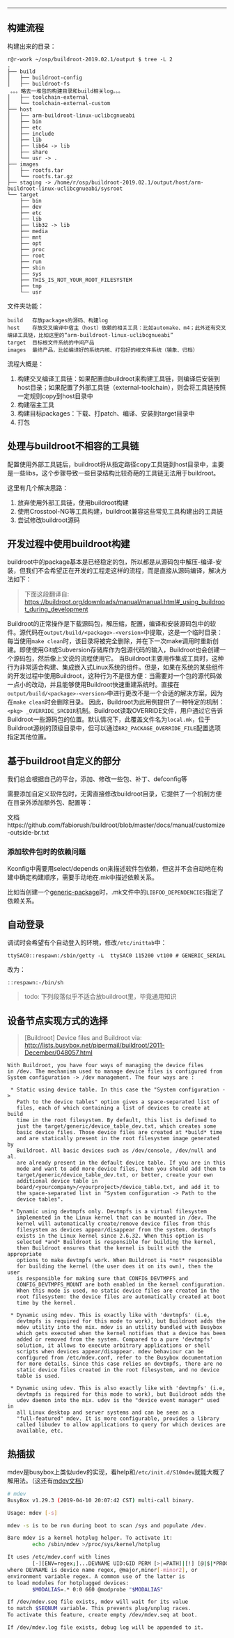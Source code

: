 

---



## 构建流程

构建出来的目录：

```
r@r-work ~/osp/buildroot-2019.02.1/output $ tree -L 2
.
├── build
│   ├── buildroot-config
│   ├── buildroot-fs
 。。。略去一堆包的构建目录和build相关log。。。
│   ├── toolchain-external
│   └── toolchain-external-custom
├── host
│   ├── arm-buildroot-linux-uclibcgnueabi
│   ├── bin
│   ├── etc
│   ├── include
│   ├── lib
│   ├── lib64 -> lib
│   ├── share
│   └── usr -> .
├── images
│   ├── rootfs.tar
│   └── rootfs.tar.gz
├── staging -> /home/r/osp/buildroot-2019.02.1/output/host/arm-buildroot-linux-uclibcgnueabi/sysroot
└── target
    ├── bin
    ├── dev
    ├── etc
    ├── lib
    ├── lib32 -> lib
    ├── media
    ├── mnt
    ├── opt
    ├── proc
    ├── root
    ├── run
    ├── sbin
    ├── sys
    ├── THIS_IS_NOT_YOUR_ROOT_FILESYSTEM
    ├── tmp
    └── usr
```

文件夹功能：
```
build   存放packages的源码、构建log
host    存放交叉编译中宿主（host）依赖的相关工具：比如automake、m4；此外还有交叉编译工具链，比如这里的“arm-buildroot-linux-uclibcgnueabi”
target  目标根文件系统的中间产品
images  最终产品，比如编译好的系统内核、打包好的根文件系统（镜象、归档）
```


流程大概是：

1. 构建交叉编译工具链：如果配置由buildroot来构建工具链，则编译后安装到host目录；如果配置了外部工具链（external-toolchain），则会将工具链按照一定规则copy到host目录中
1. 构建宿主工具
1. 构建目标packages：下载、打patch、编译、安装到target目录中
1. 打包


## 处理与buildroot不相容的工具链

配置使用外部工具链后，buildroot将从指定路径copy工具链到host目录中，主要是一些libs，这个步骤导致一些目录结构比较奇葩的工具链无法用于buildroot。

这里有几个解决思路：

1. 放弃使用外部工具链，使用buildroot构建
2. 使用Crosstool-NG等工具构建，buildroot兼容这些常见工具构建出的工具链
3. 尝试修改buildroot源码

## 开发过程中使用buildroot构建

buildroot中的package基本是已经稳定的包，所以都是从源码包中解压-编译-安装，但我们不会希望正在开发的工程走这样的流程，而是直接从源码编译，解决方法如下：

> 下面这段翻译自: https://buildroot.org/downloads/manual/manual.html#_using_buildroot_during_development

Buildroot的正常操作是下载源码包，解压缩，配置，编译和安装源码包中的软件。源代码在`output/build/<package>-<version>`中提取，这是一个临时目录：每当使用`make clean`时，该目录将被完全删除，并在下一次make调用时重新创建。即使使用Git或Subversion存储库作为包源代码的输入，Buildroot也会创建一个源码包，然后像上文说的流程使用它。
当Buildroot主要用作集成工具时，这种行为非常适合构建、集成嵌入式Linux系统的组件。但是，如果在系统的某些组件的开发过程中使用Buildroot，这种行为不是很方便：当需要对一个包的源代码做一点小的改动，并且能够使用Buildroot快速重建系统时。直接在`output/build/<package>-<version>`中进行更改不是一个合适的解决方案，因为在`make clean`时会删除目录。 
因此，Buildroot为此用例提供了一种特定的机制：`<pkg> _OVERRIDE_SRCDIR`机制。Buildroot读取OVERRIDE文件，用户通过它告诉Buildroot一些源码包的位置。默认情况下，此覆盖文件名为`local.mk`，位于Buildroot源树的顶级目录中，但可以通过`BR2_PACKAGE_OVERRIDE_FILE`配置选项指定其他位置。


## 基于buildroot自定义的部分

我们总会根据自己的平台，添加、修改一些包、补丁、defconfig等

需要添加自定义软件包时，无需直接修改buildroot目录，它提供了一个机制方便在目录外添加额外包、配置等：

文档https://github.com/fabiorush/buildroot/blob/master/docs/manual/customize-outside-br.txt


### 添加软件包时的依赖问题

Kconfig中需要用select/depends on来描述软件包依赖，但这并不会自动地在构建中确定构建顺序，需要手动地在.mk中描述依赖关系。

比如当创建一个[generic-package](https://buildroot.org/downloads/manual/manual.html#_infrastructure_for_packages_with_specific_build_systems)时，.mk文件中的`LIBFOO_DEPENDENCIES`指定了依赖关系。

## 自动登录

调试时会希望有个自动登入的环境，修改`/etc/inittab`中：

```
ttySAC0::respawn:/sbin/getty -L  ttySAC0 115200 vt100 # GENERIC_SERIAL
```

改为：

```
::respawn:-/bin/sh
```


> todo: 下列段落似乎不适合放buildroot里，毕竟通用知识

## 设备节点实现方式的选择

> [Buildroot] Device files and Buildroot
> via: http://lists.busybox.net/pipermail/buildroot/2011-December/048057.html

```
With Buildroot, you have four ways of managing the device files
in /dev. The mechanism used to manage device files is configured from
System configuration -> /dev management. The four ways are :

 * Static using device table. In this case the "System configuration ->
   Path to the device tables" option gives a space-separated list of
   files, each of which containing a list of devices to create at build
   time in the root filesystem. By default, this list is defined to
   just the target/generic/device_table_dev.txt, which creates some
   basic device files. Those device files are created at *build* time
   and are statically present in the root filesystem image generated by
   Buildroot. All basic devices such as /dev/console, /dev/null and al.
   are already present in the default device table. If you are in this
   mode and want to add more device files, then you should add them to
   target/generic/device_table_dev.txt, or better, create your own
   additional device table in
   board/<yourcompany>/<yourproject>/device_table.txt, and add it to
   the space-separated list in "System configuration -> Path to the
   device tables".

 * Dynamic using devtmpfs only. Devtmpfs is a virtual filesystem
   implemented in the Linux kernel that can be mounted in /dev. The
   kernel will automatically create/remove device files from this
   filesystem as devices appear/disappear from the system. devtmpfs
   exists in the Linux kernel since 2.6.32. When this option is
   selected *and* Buildroot is responsible for building the kernel,
   then Buildroot ensures that the kernel is built with the appropriate
   options to make devtmpfs work. When Buildroot is *not* responsible
   for building the kernel (the user does it on its own), then the user
   is responsible for making sure that CONFIG_DEVTMPFS and
   CONFIG_DEVTMPFS_MOUNT are both enabled in the kernel configuration.
   When this mode is used, no static device files are created in the
   root filesystem: the device files are automatically created at boot
   time by the kernel.

 * Dynamic using mdev. This is exactly like with 'devtmpfs' (i.e,
   devtmpfs is required for this mode to work), but Buildroot adds the
   mdev utility into the mix. mdev is an utility bundled with Busybox
   which gets executed when the kernel notifies that a device has been
   added or removed from the system. Compared to a pure 'devtmpfs'
   solution, it allows to execute arbitrary applications or shell
   scripts when devices appear/disappear. mdev behaviour can be
   configured from /etc/mdev.conf, refer to the Busybox documentation
   for more details. Since this case relies on devtmpfs, there are no
   static device files created in the root filesystem, and no device
   table is used.

 * Dynamic using udev. This is also exactly like with 'devtmpfs' (i.e,
   devtmpfs is required for this mode to work), but Buildroot adds the
   udev daemon into the mix. udev is the "device event manager" used in
   all Linux desktop and server systems and can be seen as a
   "full-featured" mdev. It is more configurable, provides a library
   called libudev to allow applications to query for which devices are
   available, etc.
```

## 热插拔

mdev是busybox上类似udev的实现，看help和`/etc/init.d/S10mdev`就能大概了解用法。（这还有[mdev文档](https://git.busybox.net/busybox/plain/docs/mdev.txt)）

```bash
# mdev
BusyBox v1.29.3 (2019-04-10 20:07:42 CST) multi-call binary.

Usage: mdev [-s]

mdev -s is to be run during boot to scan /sys and populate /dev.

Bare mdev is a kernel hotplug helper. To activate it:
        echo /sbin/mdev >/proc/sys/kernel/hotplug

It uses /etc/mdev.conf with lines
        [-][ENV=regex;]...DEVNAME UID:GID PERM [>|=PATH]|[!] [@|$|*PROG]
where DEVNAME is device name regex, @major,minor[-minor2], or
environment variable regex. A common use of the latter is
to load modules for hotplugged devices:
        $MODALIAS=.* 0:0 660 @modprobe "$MODALIAS"

If /dev/mdev.seq file exists, mdev will wait for its value
to match $SEQNUM variable. This prevents plug/unplug races.
To activate this feature, create empty /dev/mdev.seq at boot.

If /dev/mdev.log file exists, debug log will be appended to it.
```


